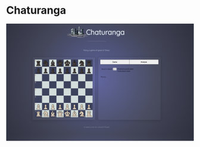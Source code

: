 # Chaturanga

<img src="https://raw.githubusercontent.com/surbhitt/chaturanga/main/showcase/chaturanga.png" />
